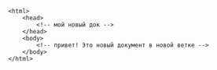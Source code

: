 <!doctype html>
    <html>
        <head>
            <!-- мой новый док -->
        </head>
        <body>
            <!-- привет! Это новый документ в новой ветке -->
        </body>
    </html>

